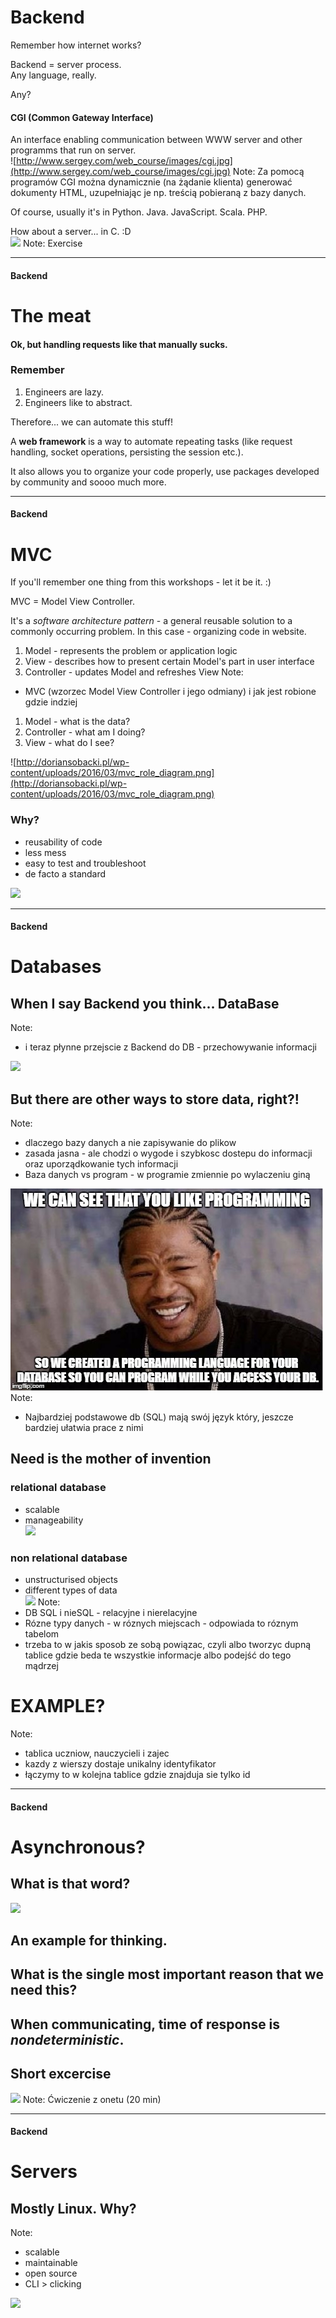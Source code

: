 # Backend
<!-- .slide: data-background-image="https://s-media-cache-ak0.pinimg.com/originals/2f/ae/e1/2faee1afb1444950f14b8feea47620ff.jpg"; background-size: 80% -->

Remember how internet works?

Backend = server process. <br />
Any language, really.

<!-- .slide: data-background-image="http://www.reactiongifs.com/r/rbp.gif" -->
Any?

#### CGI (Common Gateway Interface)
An interface enabling communication between WWW server and other programms that run on server. <br />
![http://www.sergey.com/web_course/images/cgi.jpg](http://www.sergey.com/web_course/images/cgi.jpg)
Note:
Za pomocą programów CGI można dynamicznie (na żądanie klienta) generować dokumenty HTML, uzupełniając je np. treścią pobieraną z bazy danych.

Of course, usually it's in Python. Java. JavaScript. Scala. PHP.

How about a server... in C. :D <br />
<img src="http://kimkarpeles.com/wp-content/uploads/2013/05/work-in-progress1.png" height="300px"></img>
Note:
Exercise

---

#### Backend
# The meat

<!-- .slide: data-background-image="https://68.media.tumblr.com/bde33ad2ec722b87057642e8b9a8af1e/tumblr_nwy9cfQScI1ukrx8mo1_400.gif" --> 
#### Ok, but handling requests like that manually sucks.

### Remember
1. Engineers are lazy. <!-- .element: class="fragment" data-fragment-index="1" -->
2. Engineers like to abstract. <!-- .element: class="fragment" data-fragment-index="2" -->

Therefore... we can automate this stuff!

<!-- .slide: data-background-image="https://s-media-cache-ak0.pinimg.com/originals/39/38/cc/3938cc46030d661fc8d5f29199063447.gif" -->

A **web framework** is a way to automate repeating tasks (like request handling, socket operations, persisting the session etc.).

It also allows you to organize your code properly, use packages developed by community and soooo much more.

---

#### Backend
# MVC

If you'll remember one thing from this workshops - let it be it. :)

MVC = Model View Controller.

It's a *software architecture pattern* - a general reusable solution to a commonly occurring problem. In this case - organizing code in website.

1. Model - represents the problem or application logic <!-- .element: class="fragment" data-fragment-index="1" -->
2. View - describes how to present certain Model's part in user interface <!-- .element: class="fragment" data-fragment-index="2" -->
3. Controller - updates Model and refreshes View <!-- .element: class="fragment" data-fragment-index="3" -->
Note:
- MVC (wzorzec Model View Controller i jego odmiany) i jak jest robione gdzie indziej

1. Model - what is the data? <!-- .element: class="fragment" data-fragment-index="1" -->
2. Controller - what am I doing? <!-- .element: class="fragment" data-fragment-index="2" -->
3. View - what do I see? <!-- .element: class="fragment" data-fragment-index="3" -->

![http://doriansobacki.pl/wp-content/uploads/2016/03/mvc_role_diagram.png](http://doriansobacki.pl/wp-content/uploads/2016/03/mvc_role_diagram.png)

### Why?
- reusability of code <!-- .element: class="fragment" data-fragment-index="1" -->
- less mess <!-- .element: class="fragment" data-fragment-index="2" -->
- easy to test and troubleshoot <!-- .element: class="fragment" data-fragment-index="3" -->
- de facto a standard <!-- .element: class="fragment" data-fragment-index="4" -->

![](http://s2.quickmeme.com/img/21/2142bd8b63c2985b650a7796ee0767f0e07f8de2f6540dab06d1760b68faa134.jpg)

---

#### Backend
# Databases

## When I say Backend you think... DataBase
Note:
- i teraz płynne przejscie z Backend do DB - przechowywanie informacji

![](http://s2.quickmeme.com/img/61/61c1ee2ce9d31c894d188b7b17cacee90ffdece8bc4c4798d10100b7515820de.jpg)

## But there are other ways to store data, right?!
Note:
- dlaczego bazy danych a nie zapisywanie do plikow
- zasada jasna - ale chodzi o wygode i szybkosc dostepu do informacji oraz uporządkowanie tych informacji
- Baza danych vs program - w programie zmiennie po wylaczeniu giną

![](md/5-backend/yo_dbjpg.jpg)
Note:
- Najbardziej podstawowe db (SQL) mają swój język który, jeszcze bardziej ułatwia prace z nimi

## Need is the mother of invention

### relational database
- scalable
- manageability <br />
![](https://cdn.meme.am/cache/instances/folder946/59552946.jpg)

### non relational database
- unstructurised objects
- different types of data <br />
![](http://s.quickmeme.com/img/f9/f9b53ea30771fd3e7dc380ae3db4a0a0e2241b6ba4f2aa4feb438983a3796fdf.jpg)
Note:
- DB SQL i nieSQL - relacyjne i nierelacyjne
- Rózne typy danych - w róznych miejscach - odpowiada to róznym tabelom 
- trzeba to w jakis sposob ze sobą powiązac, czyli albo tworzyc dupną tablice gdzie beda te wszystkie informacje albo podejść do tego mądrzej

# EXAMPLE?
Note:
- tablica uczniow, nauczycieli i zajec
- kazdy z wierszy dostaje unikalny identyfikator 
- łączymy to w kolejna tablice gdzie znajduja sie tylko id

---

#### Backend
# Asynchronous?

## What is that word?
![](http://cdn3.teen.com/wp-content/uploads/2015/07/harry-potter-ron-weasley-confused.jpg)

## An example for thinking.

## What is the single most important reason that we need this?

## When communicating, time of response is *nondeterministic*.

## Short excercise
![](https://img.buzzfeed.com/buzzfeed-static/static/2014-12/30/15/enhanced/webdr10/enhanced-buzz-wide-18359-1419973035-10.jpg)
Note: 
Ćwiczenie z onetu (20 min)

--- 
#### Backend
# Servers

## Mostly Linux. Why?
Note:
- scalable
- maintainable
- open source
- CLI > clicking

![](https://www.mememaker.net/static/images/memes/4282491.jpg)
